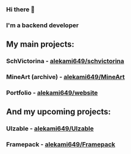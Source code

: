 ### Hi there 👋

### I'm a backend developer

## My main projects: 
### SchVictorina - [alekami649/schvictorina](https://github.com/alekami649/schvictorina)
### MineArt (archive) - [alekami649/MineArt](https://github.com/alekami649/MineArt)
### Portfolio - [alekami649/website](https://github.com/alekami649/website)

## And my upcoming projects:
### UIzable - [alekami649/UIzable](https://github.com/alekami649/UIzable)
### Framepack - [alekami649/Framepack](https://github.com/alekami649/framepack)
